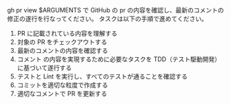 gh pr view $ARGUMENTS で GitHub の pr の内容を確認し、最新のコメントの修正の遂行を行なってください。
タスクは以下の手順で進めてください。

1. PR に記載されている内容を理解する
2. 対象の PR をチェックアウトする
3. 最新のコメントの内容を確認する
4. コメント の内容を実現するために必要なタスクを TDD（テスト駆動開発）に基づいて遂行する
5. テストと Lint を実行し、すべてのテストが通ることを確認する
6. コミットを適切な粒度で作成する
7. 適切なコメントで PR を更新する
